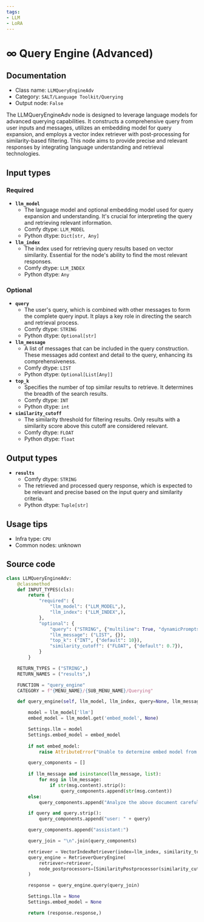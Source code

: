 ```yaml
---
tags:
- LLM
- LoRA
---
```


# ∞ Query Engine (Advanced)
## Documentation
- Class name: `LLMQueryEngineAdv`
- Category: `SALT/Language Toolkit/Querying`
- Output node: `False`

The LLMQueryEngineAdv node is designed to leverage language models for advanced querying capabilities. It constructs a comprehensive query from user inputs and messages, utilizes an embedding model for query expansion, and employs a vector index retriever with post-processing for similarity-based filtering. This node aims to provide precise and relevant responses by integrating language understanding and retrieval technologies.
## Input types
### Required
- **`llm_model`**
    - The language model and optional embedding model used for query expansion and understanding. It's crucial for interpreting the query and retrieving relevant information.
    - Comfy dtype: `LLM_MODEL`
    - Python dtype: `Dict[str, Any]`
- **`llm_index`**
    - The index used for retrieving query results based on vector similarity. Essential for the node's ability to find the most relevant responses.
    - Comfy dtype: `LLM_INDEX`
    - Python dtype: `Any`
### Optional
- **`query`**
    - The user's query, which is combined with other messages to form the complete query input. It plays a key role in directing the search and retrieval process.
    - Comfy dtype: `STRING`
    - Python dtype: `Optional[str]`
- **`llm_message`**
    - A list of messages that can be included in the query construction. These messages add context and detail to the query, enhancing its comprehensiveness.
    - Comfy dtype: `LIST`
    - Python dtype: `Optional[List[Any]]`
- **`top_k`**
    - Specifies the number of top similar results to retrieve. It determines the breadth of the search results.
    - Comfy dtype: `INT`
    - Python dtype: `int`
- **`similarity_cutoff`**
    - The similarity threshold for filtering results. Only results with a similarity score above this cutoff are considered relevant.
    - Comfy dtype: `FLOAT`
    - Python dtype: `float`
## Output types
- **`results`**
    - Comfy dtype: `STRING`
    - The retrieved and processed query response, which is expected to be relevant and precise based on the input query and similarity criteria.
    - Python dtype: `Tuple[str]`
## Usage tips
- Infra type: `CPU`
- Common nodes: unknown


## Source code
```python
class LLMQueryEngineAdv:
    @classmethod
    def INPUT_TYPES(cls):
        return {
            "required": {
                "llm_model": ("LLM_MODEL",),
                "llm_index": ("LLM_INDEX",),
            },
            "optional": {
                "query": ("STRING", {"multiline": True, "dynamicPrompts": False, "placeholder": "Type your query here"}),
                "llm_message": ("LIST", {}),
                "top_k": ("INT", {"default": 10}),
                "similarity_cutoff": ("FLOAT", {"default": 0.7}),
            }
        }

    RETURN_TYPES = ("STRING",)
    RETURN_NAMES = ("results",)

    FUNCTION = "query_engine"
    CATEGORY = f"{MENU_NAME}/{SUB_MENU_NAME}/Querying"

    def query_engine(self, llm_model, llm_index, query=None, llm_message=None, top_k=10, similarity_cutoff=0.7):

        model = llm_model['llm']
        embed_model = llm_model.get('embed_model', None)

        Settings.llm = model
        Settings.embed_model = embed_model
        
        if not embed_model:
            raise AttributeError("Unable to determine embed model from provided `LLM_MODEL` input.")

        query_components = []
        
        if llm_message and isinstance(llm_message, list):
            for msg in llm_message:
                if str(msg.content).strip():
                    query_components.append(str(msg.content))
        else:
            query_components.append("Analyze the above document carefully to find your answer. If you can't find one, say so.")

        if query and query.strip():
            query_components.append("user: " + query)

        query_components.append("assistant:")

        query_join = "\n".join(query_components)

        retriever = VectorIndexRetriever(index=llm_index, similarity_top_k=top_k, embed_model=embed_model)
        query_engine = RetrieverQueryEngine(
            retriever=retriever,
            node_postprocessors=[SimilarityPostprocessor(similarity_cutoff=similarity_cutoff)],
        )

        response = query_engine.query(query_join)

        Settings.llm = None
        Settings.embed_model = None

        return (response.response,)

```
